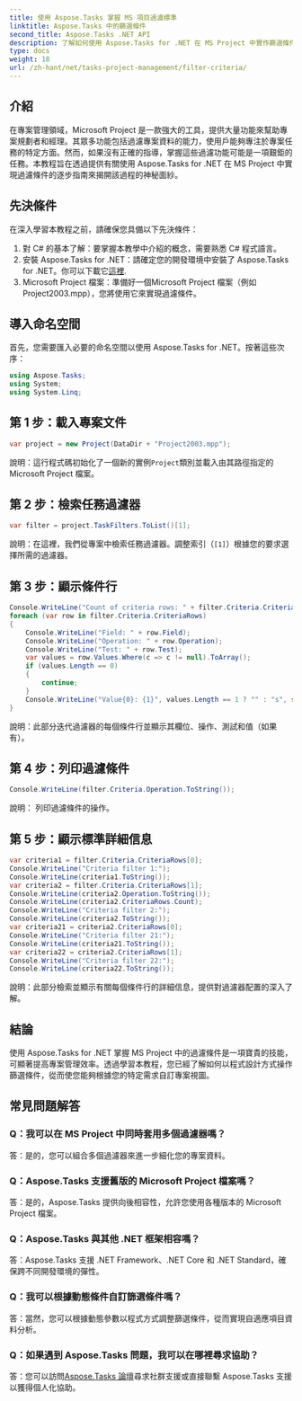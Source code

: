 ```yaml
---
title: 使用 Aspose.Tasks 掌握 MS 項目過濾標準
linktitle: Aspose.Tasks 中的篩選條件
second_title: Aspose.Tasks .NET API
description: 了解如何使用 Aspose.Tasks for .NET 在 MS Project 中實作篩選條件。透過有針對性的數據分析提高專案管理效率。
type: docs
weight: 18
url: /zh-hant/net/tasks-project-management/filter-criteria/
---
```

## 介紹
在專案管理領域，Microsoft Project 是一款強大的工具，提供大量功能來幫助專案規劃者和經理。其眾多功能包括過濾專案資料的能力，使用戶能夠專注於專案任務的特定方面。然而，如果沒有正確的指導，掌握這些過濾功能可能是一項艱鉅的任務。本教程旨在透過提供有關使用 Aspose.Tasks for .NET 在 MS Project 中實現過濾條件的逐步指南來揭開該過程的神秘面紗。
## 先決條件
在深入學習本教程之前，請確保您具備以下先決條件：
1. 對 C# 的基本了解：要掌握本教學中介紹的概念，需要熟悉 C# 程式語言。
2. 安裝 Aspose.Tasks for .NET：請確定您的開發環境中安裝了 Aspose.Tasks for .NET。你可以下載它[這裡](https://releases.aspose.com/tasks/net/).
3. Microsoft Project 檔案：準備好一個Microsoft Project 檔案（例如Project2003.mpp），您將使用它來實現過濾條件。

## 導入命名空間
首先，您需要匯入必要的命名空間以使用 Aspose.Tasks for .NET。按著這些次序：

```csharp
using Aspose.Tasks;
using System;
using System.Linq;

```

## 第 1 步：載入專案文件
```csharp
var project = new Project(DataDir + "Project2003.mpp");
```
說明：這行程式碼初始化了一個新的實例`Project`類別並載入由其路徑指定的 Microsoft Project 檔案。
## 第 2 步：檢索任務過濾器
```csharp
var filter = project.TaskFilters.ToList()[1];
```
說明：在這裡，我們從專案中檢索任務過濾器。調整索引（`[1]`）根據您的要求選擇所需的過濾器。
## 第 3 步：顯示條件行
```csharp
Console.WriteLine("Count of criteria rows: " + filter.Criteria.CriteriaRows.Count);
foreach (var row in filter.Criteria.CriteriaRows)
{
    Console.WriteLine("Field: " + row.Field);
    Console.WriteLine("Operation: " + row.Operation);
    Console.WriteLine("Test: " + row.Test);
    var values = row.Values.Where(c => c != null).ToArray();
    if (values.Length == 0)
    {
        continue;
    }
    Console.WriteLine("Value{0}: {1}", values.Length == 1 ? "" : "s", string.Join(", ", values));
}
```
說明：此部分迭代過濾器的每個條件行並顯示其欄位、操作、測試和值（如果有）。
## 第 4 步：列印過濾條件
```csharp
Console.WriteLine(filter.Criteria.Operation.ToString());
```
說明： 列印過濾條件的操作。
## 第 5 步：顯示標準詳細信息
```csharp
var criteria1 = filter.Criteria.CriteriaRows[0];
Console.WriteLine("Criteria filter 1:");
Console.WriteLine(criteria1.ToString());
var criteria2 = filter.Criteria.CriteriaRows[1];
Console.WriteLine(criteria2.Operation.ToString());
Console.WriteLine(criteria2.CriteriaRows.Count);
Console.WriteLine("Criteria filter 2:");
Console.WriteLine(criteria2.ToString());
var criteria21 = criteria2.CriteriaRows[0];
Console.WriteLine("Criteria filter 21:");
Console.WriteLine(criteria21.ToString());
var criteria22 = criteria2.CriteriaRows[1];
Console.WriteLine("Criteria filter 22:");
Console.WriteLine(criteria22.ToString());
```
說明：此部分檢索並顯示有關每個條件行的詳細信息，提供對過濾器配置的深入了解。

## 結論
使用 Aspose.Tasks for .NET 掌握 MS Project 中的過濾條件是一項寶貴的技能，可顯著提高專案管理效率。透過學習本教程，您已經了解如何以程式設計方式操作篩選條件，從而使您能夠根據您的特定需求自訂專案視圖。
## 常見問題解答
### Q：我可以在 MS Project 中同時套用多個過濾器嗎？
答：是的，您可以組合多個過濾器來進一步細化您的專案資料。
### Q：Aspose.Tasks 支援舊版的 Microsoft Project 檔案嗎？
答：是的，Aspose.Tasks 提供向後相容性，允許您使用各種版本的 Microsoft Project 檔案。
### Q：Aspose.Tasks 與其他 .NET 框架相容嗎？
答：Aspose.Tasks 支援 .NET Framework、.NET Core 和 .NET Standard，確保跨不同開發環境的彈性。
### Q：我可以根據動態條件自訂篩選條件嗎？
答：當然，您可以根據動態參數以程式方式調整篩選條件，從而實現自適應項目資料分析。
### Q：如果遇到 Aspose.Tasks 問題，我可以在哪裡尋求協助？
答：您可以訪問[Aspose.Tasks 論壇](https://forum.aspose.com/c/tasks/15)尋求社群支援或直接聯繫 Aspose.Tasks 支援以獲得個人化協助。